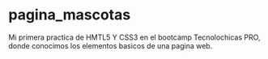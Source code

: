 # pagina_mascotas
Mi primera practica de HMTL5 Y CSS3 en el bootcamp Tecnolochicas PRO, donde conocimos los elementos basicos de una pagina web. 
